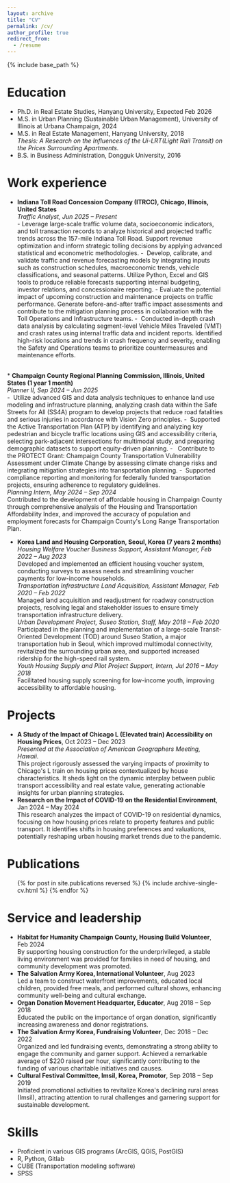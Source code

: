 ```yaml
---
layout: archive
title: "CV"
permalink: /cv/
author_profile: true
redirect_from:
  - /resume
---
```


{% include base_path %}

Education
======
* Ph.D. in Real Estate Studies, Hanyang University, Expected Feb 2026
* M.S. in Urban Planning (Sustainable Urban Management), University of Illinois at Urbana Champaign, 2024
* M.S. in Real Estate Management, Hanyang University, 2018<br><em>Thesis: A Research on the Influences of the Ui-LRT(Light Rail Transit) on the Prices Surrounding Apartments.</em>
* B.S. in Business Administration, Dongguk University, 2016

Work experience
======

*	<strong>Indiana Toll Road Concession Company (ITRCC), Chicago, Illinois, United States</strong><br>
<em>Traffic Analyst, Jun 2025 – Present</em><br>
- Leverage large-scale traffic volume data, socioeconomic indicators, and toll transaction records to analyze historical and projected traffic trends across the 157-mile Indiana Toll Road. Support revenue optimization and inform strategic tolling decisions by applying advanced statistical and econometric methodologies.
-  Develop, calibrate, and validate traffic and revenue forecasting models by integrating inputs such as construction schedules, macroeconomic trends, vehicle classifications, and seasonal patterns. Utilize Python, Excel and GIS tools to produce reliable forecasts supporting internal budgeting, investor relations, and concessionaire reporting.
- Evaluate the potential impact of upcoming construction and maintenance projects on traffic performance. Generate before-and-after traffic impact assessments and contribute to the mitigation planning process in collaboration with the Toll Operations and Infrastructure teams.
-  Conducted in-depth crash data analysis by calculating segment-level Vehicle Miles Traveled (VMT) and crash rates using internal traffic data and incident reports. Identified high-risk locations and trends in crash frequency and severity, enabling the Safety and Operations teams to prioritize countermeasures and maintenance efforts.
<br>
*	<strong>Champaign County Regional Planning Commission, Illinois, United States (1 year 1 month)</strong><br>
<em>Planner II, Sep 2024 – Jun 2025</em><br>
-  Utilize advanced GIS and data analysis techniques to enhance land use modeling and infrastructure planning, analyzing crash data within the Safe Streets for All (SS4A) program to develop projects that reduce road fatalities and serious injuries in accordance with Vision Zero principles.
-  Supported the Active Transportation Plan (ATP) by identifying and analyzing key pedestrian and bicycle traffic locations using GIS and accessibility criteria, selecting park-adjacent intersections for multimodal study, and preparing demographic datasets to support equity-driven planning.
-   Contribute to the PROTECT Grant: Champaign County Transportation Vulnerability Assessment under Climate Change by assessing climate change risks and integrating mitigation strategies into transportation planning.
-  Supported compliance reporting and monitoring for federally funded transportation projects, ensuring adherence to regulatory guidelines.
<br>
<em>Planning Intern, May 2024 – Sep 2024</em><br>
Contributed to the development of affordable housing in Champaign County through comprehensive analysis of the Housing and Transportation Affordability Index, and improved the accuracy of population and employment forecasts for Champaign County's Long Range Transportation Plan.

*	<strong>Korea Land and Housing Corporation, Seoul, Korea (7 years 2 months)</strong><br>
<em>Housing Welfare Voucher Business Support, Assistant Manager, Feb 2022 – Aug 2023</em><br>
Developed and implemented an efficient housing voucher system, conducting surveys to assess needs and streamlining voucher payments for low-income households.<br>
<em>Transportation Infrastructure Land Acquisition, Assistant Manager, Feb 2020 – Feb 2022</em><br>
Managed land acquisition and readjustment for roadway construction projects, resolving legal and stakeholder issues to ensure timely transportation infrastructure delivery.<br>
<em>Urban Development Project, Suseo Station, Staff, May 2018 – Feb 2020</em><br>
Participated in the planning and implementation of a large-scale Transit-Oriented Development (TOD) around Suseo Station, a major transportation hub in Seoul, which improved multimodal connectivity, revitalized the surrounding urban area, and supported increased ridership for the high-speed rail system.<br>
<em>Youth Housing Supply and Pilot Project Support, Intern, Jul 2016 – May 2018</em><br>
Facilitated housing supply screening for low-income youth, improving accessibility to affordable housing.

Projects
======
* <strong>A Study of the Impact of Chicago L (Elevated train) Accessibility on Housing Prices</strong>, Oct 2023 – Dec 2023<br>
<em>Presented at the Association of American Geographers Meeting, Hawaii.</em><br>
This project rigorously assessed the varying impacts of proximity to Chicago's L train on housing prices contextualized by house characteristics. It sheds light on the dynamic interplay between public transport accessibility and real estate value, generating actionable insights for urban planning strategies.
* <strong>Research on the Impact of COVID-19 on the Residential Environment</strong>, Jan 2024 – May 2024<br>
This research analyzes the impact of COVID-19 on residential dynamics, focusing on how housing prices relate to property features and public transport. It identifies shifts in housing preferences and valuations, potentially reshaping urban housing market trends due to the pandemic.


Publications
======
  <ul>{% for post in site.publications reversed %}
    {% include archive-single-cv.html %}
  {% endfor %}</ul>

Service and leadership
======
* <strong>Habitat for Humanity Champaign County, Housing Build Volunteer</strong>, Feb 2024<br>
By supporting housing construction for the underprivileged, a stable living environment was provided for families in need of housing, and community development was promoted.
* <strong>The Salvation Army Korea, International Volunteer</strong>, Aug 2023<br>
Led a team to construct waterfront improvements, educated local children, provided free meals, and performed cultural shows, enhancing community well-being and cultural exchange.
* <strong>Organ Donation Movement Headquarter, Educator</strong>, Aug 2018 – Sep 2018<br>
Educated the public on the importance of organ donation, significantly increasing awareness and donor registrations. 
* <strong>The Salvation Army Korea, Fundraising Volunteer</strong>, Dec 2018 – Dec 2022<br>
Organized and led fundraising events, demonstrating a strong ability to engage the community and garner support. 
Achieved a remarkable average of $220 raised per hour, significantly contributing to the funding of various charitable initiatives and causes. 
* <strong>Cultural Festival Committee, Imsil, Korea, Promotor</strong>, Sep 2018 – Sep 2019<br>
Initiated promotional activities to revitalize Korea's declining rural areas (Imsil), attracting attention to rural challenges and garnering support for sustainable development.
  
Skills
======
* Proficient in various GIS programs (ArcGIS, QGIS, PostGIS)
* R, Python, Gitlab
* CUBE (Transportation modeling software)
* SPSS

